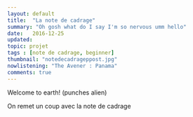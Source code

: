 ```yaml
---
layout: default
title:  "La note de cadrage"
summary: "Oh gosh what do I say I'm so nervous umm hello"
date:   2016-12-25 
updated:
topic: projet
tags : [note de cadrage, beginner]
thumbnail: "notedecadrageppost.jpg"
nowlistening: "The Avener : Panama"
comments: true
---
```

Welcome to earth! (punches alien)

On remet un coup avec la note de cadrage
